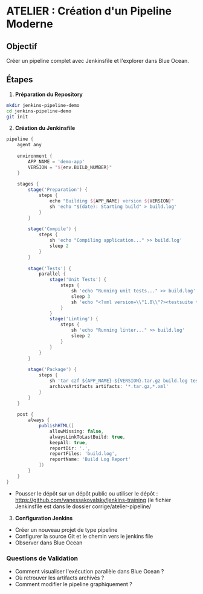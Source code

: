 # ATELIER  : Création d'un Pipeline Moderne 

## Objectif
Créer un pipeline complet avec Jenkinsfile et l'explorer dans Blue Ocean.

## Étapes

1. **Préparation du Repository**
```bash
mkdir jenkins-pipeline-demo
cd jenkins-pipeline-demo
git init
```

2. **Création du Jenkinsfile**
```groovy
pipeline {
    agent any
    
    environment {
        APP_NAME = 'demo-app'
        VERSION = "${env.BUILD_NUMBER}"
    }
    
    stages {
        stage('Preparation') {
            steps {
                echo "Building ${APP_NAME} version ${VERSION}"
                sh 'echo "$(date): Starting build" > build.log'
            }
        }
        
        stage('Compile') {
            steps {
                sh 'echo "Compiling application..." >> build.log'
                sleep 2
            }
        }
        
        stage('Tests') {
            parallel {
                stage('Unit Tests') {
                    steps {
                        sh 'echo "Running unit tests..." >> build.log'
                        sleep 3
                        sh 'echo "<?xml version=\\"1.0\\"?><testsuite tests=\\"5\\" failures=\\"0\\"><testcase name=\\"test1\\"/></testsuite>" > test-results.xml'
                    }
                }
                stage('Linting') {
                    steps {
                        sh 'echo "Running linter..." >> build.log'
                        sleep 2
                    }
                }
            }
        }
        
        stage('Package') {
            steps {
                sh 'tar czf ${APP_NAME}-${VERSION}.tar.gz build.log test-results.xml'
                archiveArtifacts artifacts: '*.tar.gz,*.xml'
            }
        }
    }
    
    post {
        always {
            publishHTML([
                allowMissing: false,
                alwaysLinkToLastBuild: true,
                keepAll: true,
                reportDir: '.',
                reportFiles: 'build.log',
                reportName: 'Build Log Report'
            ])
        }
    }
}
```

* Pousser le dépôt sur un dépôt public ou utiliser le dépôt : https://github.com/vanessakovalsky/jenkins-training (le fichier Jenkinsfile est dans le dossier corrige/atelier-pipeline/

3. **Configuration Jenkins**
- Créer un nouveau projet de type pipeline 
- Configurer la source Git et le chemin vers le jenkins file 
- Observer dans Blue Ocean

### Questions de Validation
- Comment visualiser l'exécution parallèle dans Blue Ocean ?
- Où retrouver les artifacts archivés ?
- Comment modifier le pipeline graphiquement ?
